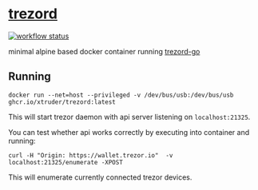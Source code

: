 # [trezord](https://github.com/xtruder/docker-images/pkgs/container/trezord)

[![workflow status](https://github.com/xtruder/docker-images/actions/workflows/trezord.yml/badge.svg)](https://github.com/xtruder/docker-images/pkgs/container/trezord)

minimal alpine based docker container running [trezord-go](https://github.com/trezor/trezord-go)

## Running

```
docker run --net=host --privileged -v /dev/bus/usb:/dev/bus/usb ghcr.io/xtruder/trezord:latest
```

This will start trezor daemon with api server listening on `localhost:21325`.

You can test whether api works correctly by executing into container and running:

```
curl -H "Origin: https://wallet.trezor.io"  -v localhost:21325/enumerate -XPOST
```

This will enumerate currently connected trezor devices.